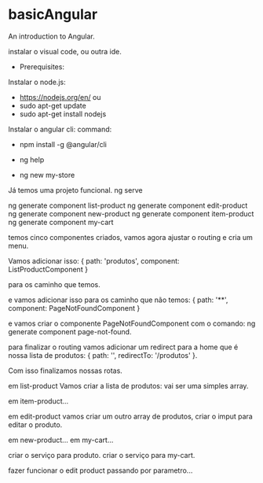 # basicAngular
An introduction to Angular.

instalar o visual code, ou outra ide.

- Prerequisites: 

Instalar o node.js:
 + https://nodejs.org/en/
 ou
 + sudo apt-get update
 + sudo apt-get install nodejs

Instalar o angular cli:
command: 
  + npm install -g @angular/cli
  
  + ng help
  + ng new my-store

Já temos uma projeto funcional. ng serve

  ng generate component list-product
  ng generate component edit-product
  ng generate component new-product
  ng generate component item-product
  ng generate component my-cart

temos cinco componentes criados, vamos agora ajustar o routing e cria um menu.

Vamos adicionar isso: 
  { path: 'produtos', component: ListProductComponent }

para os caminho que temos.

e vamos adicionar isso para os caminho que não temos: 
  { path: '**', component: PageNotFoundComponent }

e vamos criar o componente PageNotFoundComponent com o comando: 
  ng generate component page-not-found.

para finalizar o routing vamos adicionar um redirect para a home que é nossa lista de produtos: 
  { path: '', redirectTo: '/produtos' }.

Com isso finalizamos nossas rotas.

em list-product Vamos criar a lista de produtos: vai ser uma simples array.

em item-product...

em edit-product vamos criar um outro array de produtos, criar o imput para editar o produto.

em new-product...
em my-cart...

criar o serviço para produto.
criar o serviço para my-cart.

fazer funcionar o edit product passando por parametro...

